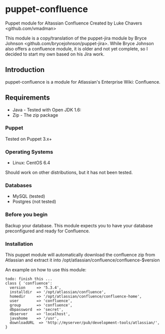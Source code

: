 # puppet-confluence
Puppet module for Altassian Confluence
Created by Luke Chavers <github.com/vmadman>

This module is a copy/translation of the puppet-jira module by Bryce Johnson <github.com/brycejohnson/puppet-jira>.
While Bryce Johnson also offers a confluence module, it is older and not yet complete, so I decided to start my own
based on his Jira work.

## Introduction
puppet-confluence is a module for Atlassian's Enterprise Wiki: Confluence.

## Requirements
* Java - Tested with Open JDK 1.6:
* Zip - The zip package

### Puppet
Tested on Puppet 3.x+

### Operating Systems
* Linux:  CentOS 6.4

Should work on other distributions, but it has not been tested.

### Databases
* MySQL (tested)
* Postgres (not tested)

### Before you begin
Backup your database.  This module expects you to have your database
preconfigured and ready for Confluence.

### Installation

This puppet module will automatically download the confluence zip from Atlassian
and extract it into /opt/atlassian/confluence/confluence-$version

An example on how to use this module:

    todo: finish this ...
    class { 'confluence':
      version     => '5.3.4',
      installdir  => '/opt/atlassian/confluence',
      homedir     => '/opt/atlassian/confluence/confluence-home',
      user        => 'confluence',
      group       => 'confluence',
      dbpassword  => 'secret',
      dbserver    => 'localhost',
      javahome    => '/usr',
      downloadURL  => 'http://myserver/pub/development-tools/atlassian/',
    }


